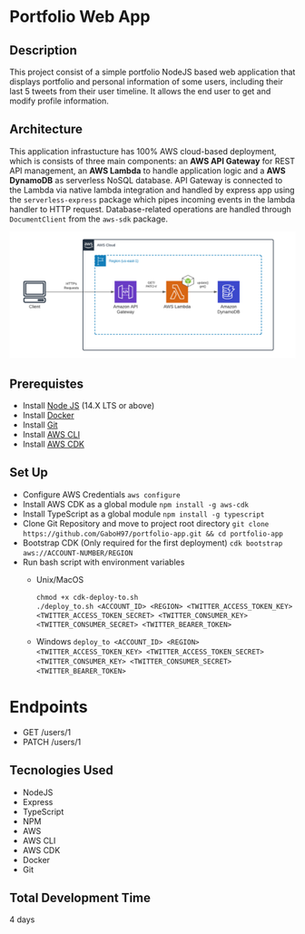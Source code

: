 # Portfolio Web App

## Description

This project consist of a simple portfolio NodeJS based web application that displays portfolio and personal information of some users, including their last 5 tweets from their user timeline. It allows the end user to get and modify profile information.

## Architecture

This application infrastucture has 100% AWS cloud-based deployment, which is consists of three main components: an **AWS API Gateway** for REST API management, an **AWS Lambda** to handle application logic and a **AWS DynamoDB** as serverless NoSQL database. API Gateway is connected to the Lambda via native lambda integration and handled by express app using the `serverless-express` package which pipes incoming events in the lambda handler to HTTP request. Database-related operations are handled through `DocumentClient` from the `aws-sdk` package.

![Portfolio App Architecture Diagram](https://github.com/GaboH97/portfolio-app/blob/main/Portfolio%20App%20Architecture%20Diagram.png?raw=true)


## Prerequistes

* Install [Node JS](https://nodejs.org/es/) (14.X LTS or above)
* Install [Docker](https://docs.docker.com/get-docker/)
* Install [Git](https://git-scm.com)
* Install [AWS CLI](https://docs.aws.amazon.com/cli/latest/userguide/install-cliv2.html)
* Install [AWS CDK](https://docs.aws.amazon.com/cdk/latest/guide/getting_started.html)

## Set Up

* Configure AWS Credentials
`aws configure`
* Install AWS CDK as a global module 
`npm install -g aws-cdk`
* Install TypeScript as a global module
`npm install -g typescript`
* Clone Git Repository and move to project root directory
`git clone https://github.com/GaboH97/portfolio-app.git && cd portfolio-app`
* Bootstrap CDK (Only required for the first deployment)
`cdk bootstrap aws://ACCOUNT-NUMBER/REGION`
* Run bash script with environment variables
    * Unix/MacOS
        ```
        chmod +x cdk-deploy-to.sh
        ./deploy_to.sh <ACCOUNT_ID> <REGION> <TWITTER_ACCESS_TOKEN_KEY> <TWITTER_ACCESS_TOKEN_SECRET> <TWITTER_CONSUMER_KEY> <TWITTER_CONSUMER_SECRET> <TWITTER_BEARER_TOKEN>
        ```
        
    * Windows
        `deploy_to <ACCOUNT_ID> <REGION> <TWITTER_ACCESS_TOKEN_KEY> <TWITTER_ACCESS_TOKEN_SECRET> <TWITTER_CONSUMER_KEY> <TWITTER_CONSUMER_SECRET> <TWITTER_BEARER_TOKEN>` 

# Endpoints 

* GET <BaseURL>/users/1
* PATCH <BaseURL>/users/1

## Tecnologies Used

* NodeJS
* Express
* TypeScript
* NPM
* AWS
* AWS CLI
* AWS CDK
* Docker
* Git



## Total Development Time

4 days